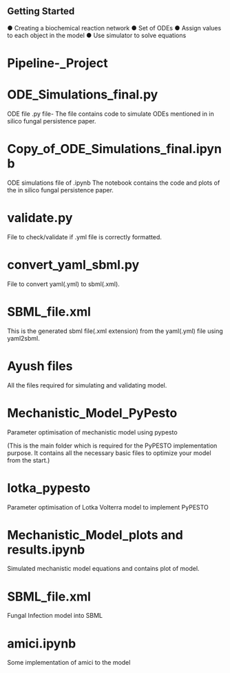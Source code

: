 ## Getting Started
● Creating a biochemical reaction network
● Set of ODEs
● Assign values to each object in the model
● Use simulator to solve equations
# Pipeline-_Project
# ODE_Simulations_final.py
ODE file .py file-
The file contains code to simulate ODEs mentioned in in silico fungal persistence paper.
# Copy_of_ODE_Simulations_final.ipynb
ODE simulations file of .ipynb
The notebook contains the code and plots of the in silico fungal persistence paper.
# validate.py
File to check/validate if .yml file is correctly formatted.
# convert_yaml_sbml.py
File to convert yaml(.yml) to sbml(.xml).
# SBML_file.xml
This is the generated sbml file(.xml extension) from the yaml(.yml) file using yaml2sbml.
# Ayush files
All the files required for simulating and validating model.
# Mechanistic_Model_PyPesto
Parameter optimisation of mechanistic model using pypesto

(This is the main folder which is required for the PyPESTO implementation purpose. It contains all the necessary basic files to optimize your model from the start.)
# lotka_pypesto
Parameter optimisation of Lotka Volterra model to implement PyPESTO
# Mechanistic_Model_plots and results.ipynb
Simulated mechanistic model equations and contains plot of model.
# SBML_file.xml
Fungal Infection model into SBML
# amici.ipynb
Some implementation of amici to the model
